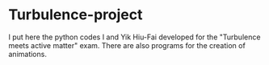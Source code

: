 # Turbulence-project

I put here the python codes I and Yik Hiu-Fai developed for the "Turbulence meets active matter" exam. There are also programs for the creation of animations.
